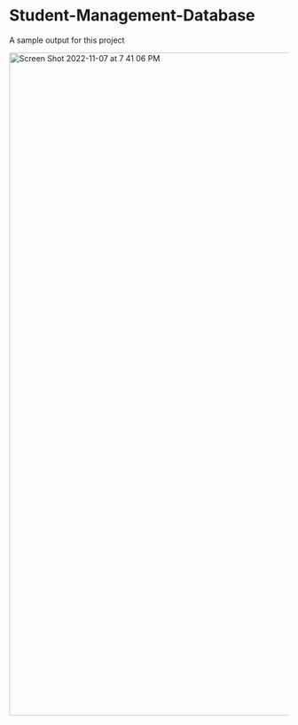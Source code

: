 # Student-Management-Database



A sample output for this project


<img width="1194" alt="Screen Shot 2022-11-07 at 7 41 06 PM" src="https://user-images.githubusercontent.com/100166555/200453344-58d73dd7-deca-4921-af6a-0e71f2dd78bf.png">
